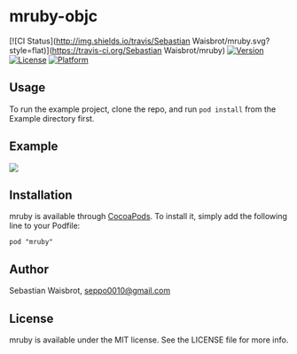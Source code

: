 # mruby-objc

[![CI Status](http://img.shields.io/travis/Sebastian Waisbrot/mruby.svg?style=flat)](https://travis-ci.org/Sebastian Waisbrot/mruby)
[![Version](https://img.shields.io/cocoapods/v/mruby.svg?style=flat)](http://cocoadocs.org/docsets/mruby)
[![License](https://img.shields.io/cocoapods/l/mruby.svg?style=flat)](http://cocoadocs.org/docsets/mruby)
[![Platform](https://img.shields.io/cocoapods/p/mruby.svg?style=flat)](http://cocoadocs.org/docsets/mruby)

## Usage

To run the example project, clone the repo, and run `pod install` from the Example directory first.

## Example

![](http://i.imgur.com/GWu7DFB.png)

## Installation

mruby is available through [CocoaPods](http://cocoapods.org). To install
it, simply add the following line to your Podfile:

    pod "mruby"

## Author

Sebastian Waisbrot, seppo0010@gmail.com

## License

mruby is available under the MIT license. See the LICENSE file for more info.

